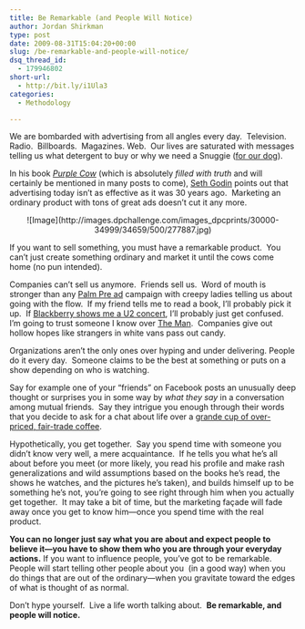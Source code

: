 ```yaml
---
title: Be Remarkable (and People Will Notice)
author: Jordan Shirkman
type: post
date: 2009-08-31T15:04:20+00:00
slug: /be-remarkable-and-people-will-notice/
dsq_thread_id:
  - 179946802
short-url:
  - http://bit.ly/i1Ula3
categories:
  - Methodology

---
```

We are bombarded with advertising from all angles every day.  Television.  Radio.  Billboards.  Magazines. Web.  Our lives are saturated with messages telling us what detergent to buy or why we need a Snuggie ([for our dog](https://www.snuggiefordogs.com/flare/next)).

In his book _[Purple Cow](http://www.sethgodin.com/purple/)_ (which is absolutely _filled with truth_ and will certainly be mentioned in many posts to come), [Seth Godin](http://www.sethgodin.com) points out that advertising today isn’t as effective as it was 30 years ago.  Marketing an ordinary product with tons of great ads doesn’t cut it any more.

<p style="text-align:center;">
  ![Image](http://images.dpchallenge.com/images_dpcprints/30000-34999/34659/500/277887.jpg)
</p>

If you want to sell something, you must have a remarkable product.  You can’t just create something ordinary and market it until the cows come home (no pun intended).

Companies can’t sell us anymore.  Friends sell us.  Word of mouth is stronger than any [Palm Pre ad](http://www.youtube.com/watch?v=3CUPJ4dRoZE&feature=related) campaign with creepy ladies telling us about going with the flow.  If my friend tells me to read a book, I’ll probably pick it up.  If [Blackberry shows me a U2 concert](http://www.youtube.com/watch?v=XA8SM_ivqpY), I’ll probably just get confused.  I’m going to trust someone I know over [The Man](http://en.wikipedia.org/wiki/The_Man).  Companies give out hollow hopes like strangers in white vans pass out candy.

Organizations aren’t the only ones over hyping and under delivering. People do it every day.  Someone claims to be the best at something or puts on a show depending on who is watching.

Say for example one of your “friends” on Facebook posts an unusually deep thought or surprises you in some way by _what they say_ in a conversation among mutual friends.  Say they intrigue you enough through their words that you decide to ask for a chat about life over a [grande cup of over-priced, fair-trade coffee](http://www.starbucks.com/default.asp?).

Hypothetically, you get together.  Say you spend time with someone you didn’t know very well, a mere acquaintance.  If he tells you what he’s all about before you meet (or more likely, you read his profile and make rash generalizations and wild assumptions based on the books he’s read, the shows he watches, and the pictures he’s taken), and builds himself up to be something he’s not, you’re going to see right through him when you actually get together.  It may take a bit of time, but the marketing façade will fade away once you get to know him—once you spend time with the real product.

**You can no longer just say what you are about and expect people to believe it—you have to show them who you are through your everyday actions.** If you want to influence people, you’ve got to be remarkable.  People will start telling other people about you  (in a good way) when you do things that are out of the ordinary—when you gravitate toward the edges of what is thought of as normal.

Don’t hype yourself.  Live a life worth talking about.  **Be remarkable, and people will notice.**
